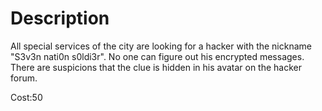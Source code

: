 # Description

All special services of the city are looking for a hacker with the nickname "S3v3n nati0n s0ldi3r". No one can figure out his encrypted messages. There are suspicions that the clue is hidden in his avatar on the hacker forum.

Cost:50
